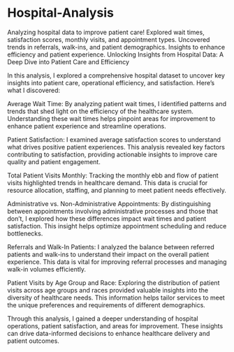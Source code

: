 # Hospital-Analysis
Analyzing hospital data to improve patient care! Explored wait times, satisfaction scores, monthly visits, and appointment types. Uncovered trends in referrals, walk-ins, and patient demographics. Insights to enhance efficiency and patient experience.
Unlocking Insights from Hospital Data: A Deep Dive into Patient Care and Efficiency

In this analysis, I explored a comprehensive hospital dataset to uncover key insights into patient care, operational efficiency, and satisfaction. Here’s what I discovered:

Average Wait Time: By analyzing patient wait times, I identified patterns and trends that shed light on the efficiency of the healthcare system. Understanding these wait times helps pinpoint areas for improvement to enhance patient experience and streamline operations.

Patient Satisfaction: I examined average satisfaction scores to understand what drives positive patient experiences. This analysis revealed key factors contributing to satisfaction, providing actionable insights to improve care quality and patient engagement.

Total Patient Visits Monthly: Tracking the monthly ebb and flow of patient visits highlighted trends in healthcare demand. This data is crucial for resource allocation, staffing, and planning to meet patient needs effectively.

Administrative vs. Non-Administrative Appointments: By distinguishing between appointments involving administrative processes and those that don’t, I explored how these differences impact wait times and patient satisfaction. This insight helps optimize appointment scheduling and reduce bottlenecks.

Referrals and Walk-In Patients: I analyzed the balance between referred patients and walk-ins to understand their impact on the overall patient experience. This data is vital for improving referral processes and managing walk-in volumes efficiently.

Patient Visits by Age Group and Race: Exploring the distribution of patient visits across age groups and races provided valuable insights into the diversity of healthcare needs. This information helps tailor services to meet the unique preferences and requirements of different demographics.

Through this analysis, I gained a deeper understanding of hospital operations, patient satisfaction, and areas for improvement. These insights can drive data-informed decisions to enhance healthcare delivery and patient outcomes.
